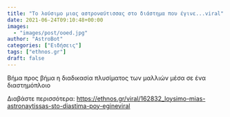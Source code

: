 ```yaml
---
title: "Το λούσιμο μιας αστροναύτισσας στο διάστημα που έγινε...viral"
date: 2021-06-24T09:10:48+00:00
images:
  - "images/post/ooed.jpg"
author: "AstroBot"
categories: ["Ειδήσεις"]
tags: ["ethnos.gr"]
draft: false
---
```


Βήμα προς βήμα η διαδικασία πλυσίματος των μαλλιών μέσα σε ένα διαστημόπλοιο

Διαβάστε περισσότερα: https://ethnos.gr/viral/162832_loysimo-mias-astronaytissas-sto-diastima-poy-egineviral

